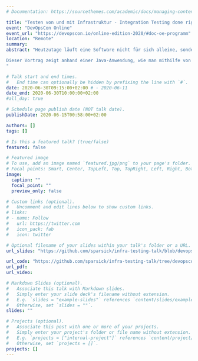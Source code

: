 ```yaml
---
# Documentation: https://sourcethemes.com/academic/docs/managing-content/

title: "Testen von und mit Infrastruktur - Integration Testing done right ;)"
event: "DevOpsCon Online"
event_url: "https://devopscon.io/online-edition-2020/#doc-oe-programm"
location: "Remote"
summary:
abstract: "Heutzutage läuft eine Software nicht für sich alleine, sondern agiert mit Anderen. Die Kommunikation erfolgt meist über verschiedene Protokolle, sprich über verschiedene Infrastruktur-Komponenten. Gerade beim Testen stellt sich die Frage, wie kann der Entwickler Tests so schreiben, dass sie von einem bestimmten Infrastruktur-Setup unabhängig sind. Meistens gelingt es nicht und dann wird dieser Teil der Software erst spät bei den End-2-End-Tests geprüft. Doch gerade mit Microservices und dem Paradigma 'Wenn etwas schiefläuft, dann so schnell wie möglich' möchte der Entwickler schon zu einem früheren Testzeitpunkt, z. B. bei Entwicklertests, erfahren, wenn bei diesem Teil der Software etwas schiefläuft. Zudem macht die Infrastruktur nicht beim Anwendungscode halt. Mittlerweile wird die Infrastruktur immer mehr mithilfe von Code (Provisionierungsskripte, Dockerfiles, (Shell-)Skripte etc.) beschrieben und automatisiert. Auch bei diesem Code möchte der Entwickler sicher gehen können, dass er so funktioniert wie erwartet.

Dieser Vortrag zeigt anhand einer Java-Anwendung, wie man mithilfe von 3rd-Party-Libraries die Infrastruktur in den Tests der Anwendung einbinden kann, ohne sich gleich von einer bestimmten Infrastruktur abhängig zu machen. Darüber hinaus, wird darauf eingegangen, wie die Qualität des Infrastruktur-Codes gesichert werden kann, angefangen bei klassischen Provisionierungswerkzeugen bis hin zu Container.
"

# Talk start and end times.
#   End time can optionally be hidden by prefixing the line with `#`.
date: 2020-06-30T09:15:00+02:00 # - 2020-06-11
date_end: 2020-06-30T10:00:00+02:00
#all_day: true

# Schedule page publish date (NOT talk date).
publishDate: 2020-06-15T00:58:00+02:00

authors: []
tags: []

# Is this a featured talk? (true/false)
featured: false

# Featured image
# To use, add an image named `featured.jpg/png` to your page's folder.
# Focal points: Smart, Center, TopLeft, Top, TopRight, Left, Right, BottomLeft, Bottom, BottomRight.
image:
  caption: ""
  focal_point: ""
  preview_only: false

# Custom links (optional).
#   Uncomment and edit lines below to show custom links.
# links:
# - name: Follow
#   url: https://twitter.com
#   icon_pack: fab
#   icon: twitter

# Optional filename of your slides within your talk's folder or a URL.
url_slides: "https://github.com/sparsick/infra-testing-talk/blob/devopscononline-20/slides/2020.06%20-%20DevOpsCon%20Online%20-%20Testen%20von%20und%20mit%20Infrastruktur.pdf"

url_code: "https://github.com/sparsick/infra-testing-talk/tree/devopscononline-20"
url_pdf:
url_video:

# Markdown Slides (optional).
#   Associate this talk with Markdown slides.
#   Simply enter your slide deck's filename without extension.
#   E.g. `slides = "example-slides"` references `content/slides/example-slides.md`.
#   Otherwise, set `slides = ""`.
slides: ""

# Projects (optional).
#   Associate this post with one or more of your projects.
#   Simply enter your project's folder or file name without extension.
#   E.g. `projects = ["internal-project"]` references `content/project/deep-learning/index.md`.
#   Otherwise, set `projects = []`.
projects: []
---
```

